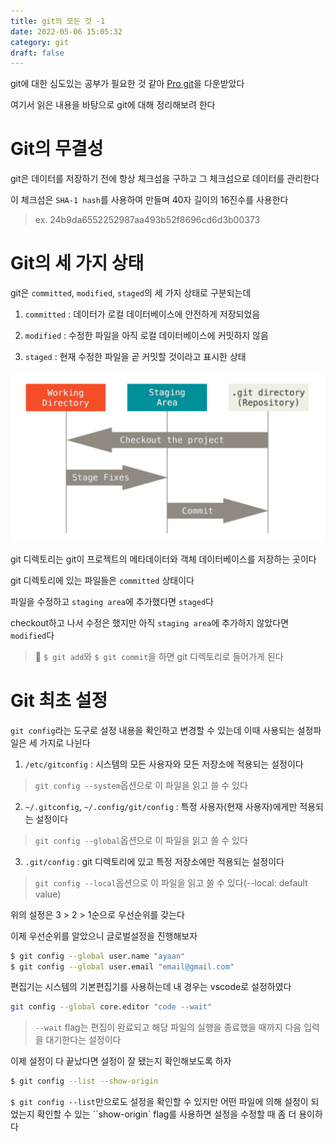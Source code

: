 ```yaml
---
title: git의 모든 것 -1
date: 2022-05-06 15:05:32
category: git
draft: false
---
```


git에 대한 심도있는 공부가 필요한 것 같아 [Pro git](https://git-scm.com/book/ko/v2)을 다운받았다

여기서 읽은 내용을 바탕으로 git에 대해 정리해보려 한다

# Git의 무결성

git은 데이터를 저장하기 전에 항상 체크섬을 구하고 그 체크섬으로 데이터를 관리한다

이 체크섬은 `SHA-1 hash`를 사용하여 만들며 40자 길이의 16진수를 사용한다

> ex. 24b9da6552252987aa493b52f8696cd6d3b00373

# Git의 세 가지 상태

git은 `committed`, `modified`, `staged`의 세 가지 상태로 구분되는데

1. `committed` : 데이터가 로컬 데이터베이스에 안전하게 저장되었음

2. `modified` : 수정한 파일을 아직 로컬 데이터베이스에 커밋하지 않음

3. `staged` : 현재 수정한 파일을 곧 커밋할 것이라고 표시한 상태

![working tree, staging area, git directory](https://raw.githubusercontent.com/Alpaca92/alpaca92.github.io/master/content/blog/git/images/all_of_git_01.png)

git 디렉토리는 git이 프로젝트의 메타데이터와 객체 데이터베이스를 저장하는 곳이다

git 디렉토리에 있는 파일들은 `committed` 상태이다

파일을 수정하고 `staging area`에 추가했다면 `staged`다

checkout하고 나서 수정은 했지만 아직 `staging area`에 추가하지 않았다면 `modified`다

> 📌 `$ git add`와 `$ git commit`을 하면 git 디렉토리로 들어가게 된다

# Git 최초 설정

`git config`라는 도구로 설정 내용을 확인하고 변경할 수 있는데 이때 사용되는 설정파일은 세 가지로 나뉜다

1. `/etc/gitconfig` : 시스템의 모든 사용자와 모든 저장소에 적용되는 설정이다

> `git config --system`옵션으로 이 파일을 읽고 쓸 수 있다

2. `~/.gitconfig`, `~/.config/git/config` : 특정 사용자(현재 사용자)에게만 적용되는 설정이다

> `git config --global`옵션으로 이 파일을 읽고 쓸 수 있다

3. `.git/config` : git 디렉토리에 있고 특정 저장소에만 적용되는 설정이다

> `git config --local`옵션으로 이 파일을 읽고 쓸 수 있다(--local: default value)

위의 설정은 3 > 2 > 1순으로 우선순위를 갖는다

이제 우선순위를 알았으니 글로벌설정을 진행해보자

```sh
$ git config --global user.name "ayaan"
$ git config --global user.email "email@gmail.com"
```

편집기는 시스템의 기본편집기를 사용하는데 내 경우는 vscode로 설정하였다

```sh
git config --global core.editor "code --wait"
```

> `--wait` flag는 편집이 완료되고 해당 파일의 실행을 종료했을 때까지 다음 입력을 대기한다는 설정이다

이제 설정이 다 끝났다면 설정이 잘 됐는지 확인해보도록 하자

```sh
$ git config --list --show-origin
```

`$ git config --list`만으로도 설정을 확인할 수 있지만 어떤 파일에 의해 설정이 되었는지 확인할 수 있는 ``show-origin` flag를 사용하면 설정을 수정할 때 좀 더 용이하다


